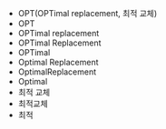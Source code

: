 - OPT(OPTimal replacement, 최적 교체)
- OPT
- OPTimal replacement
- OPTimal Replacement
- OPTimal
- Optimal Replacement
- OptimalReplacement
- Optimal
- 최적 교체
- 최적교체
- 최적